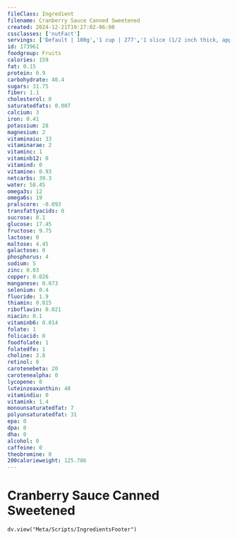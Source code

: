 ```yaml
---
fileClass: Ingredient
filename: Cranberry Sauce Canned Sweetened
created: 2024-12-21T19:27:02-06:00
cssclasses: ['nutFact']
servings: ['Default | 100g','1 cup | 277','1 slice (1/2 inch thick, approx 8 slices per can) | 57']
id: 173961
foodgroup: Fruits
calories: 159
fat: 0.15
protein: 0.9
carbohydrate: 40.4
sugars: 31.75
fiber: 1.1
cholesterol: 0
saturatedfats: 0.007
calcium: 3
iron: 0.41
potassium: 28
magnesium: 2
vitaminaiu: 33
vitaminarae: 2
vitaminc: 1
vitaminb12: 0
vitamind: 0
vitamine: 0.93
netcarbs: 39.3
water: 58.45
omega3s: 12
omega6s: 19
pralscore: -0.093
transfattyacids: 0
sucrose: 0.1
glucose: 17.45
fructose: 9.75
lactose: 0
maltose: 4.45
galactose: 0
phosphorus: 4
sodium: 5
zinc: 0.03
copper: 0.026
manganese: 0.073
selenium: 0.4
fluoride: 1.9
thiamin: 0.015
riboflavin: 0.021
niacin: 0.1
vitaminb6: 0.014
folate: 1
folicacid: 0
foodfolate: 1
folatedfe: 1
choline: 3.8
retinol: 0
carotenebeta: 20
carotenealpha: 0
lycopene: 0
luteinzeaxanthin: 48
vitamindiu: 0
vitamink: 1.4
monounsaturatedfat: 7
polyunsaturatedfat: 31
epa: 0
dpa: 0
dha: 0
alcohol: 0
caffeine: 0
theobromine: 0
200calorieweight: 125.786
---
```


# Cranberry Sauce Canned Sweetened

```dataviewjs
dv.view("Meta/Scripts/IngredientsFooter")
```